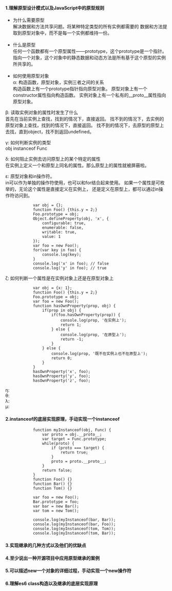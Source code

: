 #### 1.理解原型设计模式以及JavaScript中的原型规则
- 为什么需要原型   
解决数据和方法共享问题。将某种特定类型的所有实例都需要的
数据和方法提取到原型对象中，而不是每一个实例都维持一份。
<br><br>
- 什么是原型  
任何一个函数都有一个原型属性——prototype，这个prototype是一个指针。
指向一个对象，这个对象中的静态数据和动态方法是所有基于这个原型的实例
所共享的。
<br><br>
- 如何使用原型对象  
α: 构造函数，原型对象，实例三者之间的关系  
   构造函数上有一个prototype指针指向原型对象。
   原型对象上有一个constructor属性指向构造函数。
   实例对象上有一个私有的__proto__属性指向原型对象。

β: 读取实例对象的属性时发生了什么  
   首先在当前实例上查找，找到的情况下，直接返回。
   找不到的情况下，去实例的原型对象上查找，找到的情况下，直接返回。
   找不到的情况下，去原型的原型上去找，直到object，找不到返回undefined。

γ: 如何判断实例的类型  
   obj instanceof Func

δ: 如何阻止实例去访问原型上的某个特定的属性  
   在实例上定义一个和原型上同名的属性。那么原型上的属性就被屏蔽啦。

ε: 原型对象和in操作符。  
    in可以作为单独的操作符使用，也可以和for结合起来使用。
    如果一个属性是可枚举的，无论这个属性是直接定义在实例上，
    还是定义在原型上，都可以通过in操作符访问到。
```
            var obj = {};
            function Foo() {this.y = 2;}
            Foo.prototype = obj;
            Object.defineProperty(obj, 'x', {
                configurable: true,
                enumerable: false,
                writable: true,
                value: 1
            });
            var foo = new Foo();
            for(var key in foo) {
                console.log(key);
            }
            console.log('x' in foo); // false
            console.log('y' in foo); // true
```
ζ: 如何判断一个属性是在实例对象上还是在原型对象上
```
            var obj = {x: 1};
            function Foo() {this.y = 2;}
            Foo.prototype = obj;
            var foo = new Foo();
            function hasOwnProperty(prop, obj) {
                if(prop in obj) {
                    if(foo.hasOwnProperty(prop)) {
                        console.log(prop, '在实例上');
                        return 1;
                    } else {
                        console.log(prop, '在原型上');
                        return -1;
                    }
                } else {
                    console.log(prop, '既不在实例上也不在原型上');
                    return 0;
                }
            }
            hasOwnProperty('x', foo);
            hasOwnProperty('y', foo);
            hasOwnProperty('z', foo);
```
η:  
θ:  
λ:  
μ:  

#### 2.instanceof的底层实现原理，手动实现一个instanceof
```
            function myInstanceof(obj, Func) {
                var proto = obj.__proto__;
                var target = Func.prototype;
                while(proto) {
                    if (proto === target) {
                        return true;
                    }
                    proto = proto.__proto__;
                }
                return false;
            }
            function Foo() {}
            function Bar() {}
            function Tom() {}

            var foo = new Foo();
            Bar.prototype = foo;
            var bar = new Bar();
            var tom = new Tom();

            console.log(myInstanceof(bar, Bar));
            console.log(myInstanceof(bar, Foo));
            console.log(myInstanceof(tom, Tom));
            console.log(myInstanceof(tom, Bar));
```

#### 3.实现继承的几种方式以及他们的优缺点
    

#### 4.至少说出一种开源项目中应用原型继承的案例


#### 5.可以描述new一个对象的详细过程，手动实现一个new操作符


#### 6.理解es6 class构造以及继承的底层实现原理

